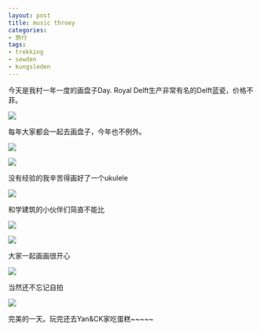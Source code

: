```yaml
---
layout: post
title: music throey
categories:
- 旅行
tags:
- trekking
- sewden
- kungsleden
---
```


今天是我村一年一度的画盘子Day. Royal Delft生产非常有名的Delft蓝瓷，价格不菲。

![](/media/files/2014/11/delft-blue.jpg)

每年大家都会一起去画盘子，今年也不例外。

![](/media/files/2014/11/instrument.jpg)

![](/media/files/2014/11/p.jpg)

没有经验的我辛苦得画好了一个ukulele

![](/media/files/2014/11/ukulele.jpg)

和学建筑的小伙伴们简直不能比

![](/media/files/2014/11/totoro.jpg)

![](/media/files/2014/11/denhaag.jpg)

大家一起画画很开心

![](/media/files/2014/11/paint.jpg)

当然还不忘记自拍

![](/media/files/2014/11/shot.jpg)

完美的一天。玩完还去Yan&CK家吃蛋糕~~~~~


